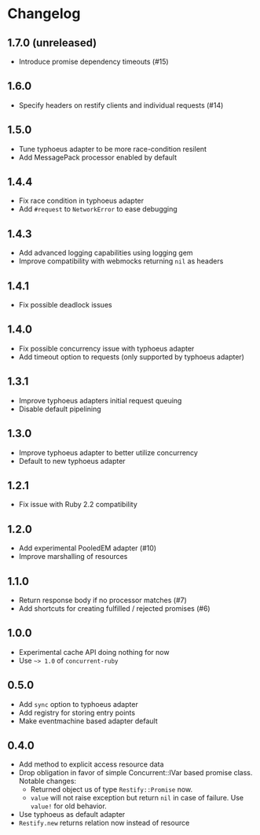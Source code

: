 # Changelog

## 1.7.0 (unreleased)

* Introduce promise dependency timeouts (#15)

## 1.6.0

* Specify headers on restify clients and individual requests (#14)

## 1.5.0

* Tune typhoeus adapter to be more race-condition resilent
* Add MessagePack processor enabled by default

## 1.4.4

* Fix race condition in typhoeus adapter
* Add `#request` to `NetworkError` to ease debugging

## 1.4.3

* Add advanced logging capabilities using logging gem
* Improve compatibility with webmocks returning `nil` as headers

## 1.4.1

* Fix possible deadlock issues

## 1.4.0

* Fix possible concurrency issue with typhoeus adapter
* Add timeout option to requests (only supported by typhoeus adapter)

## 1.3.1

* Improve typhoeus adapters initial request queuing
* Disable default pipelining

## 1.3.0

* Improve typhoeus adapter to better utilize concurrency
* Default to new typhoeus adapter

## 1.2.1

* Fix issue with Ruby 2.2 compatibility

## 1.2.0

* Add experimental PooledEM adapter (#10)
* Improve marshalling of resources

## 1.1.0

* Return response body if no processor matches (#7)
* Add shortcuts for creating fulfilled / rejected promises (#6)

## 1.0.0

* Experimental cache API doing nothing for now
* Use `~> 1.0` of `concurrent-ruby`

## 0.5.0

* Add `sync` option to typhoeus adapter
* Add registry for storing entry points
* Make eventmachine based adapter default

## 0.4.0

* Add method to explicit access resource data
* Drop obligation in favor of simple Concurrent::IVar based promise class.
  Notable changes:
    - Returned object us of type `Restify::Promise` now.
    - `value` will not raise exception but return `nil` in case of failure. Use `value!` for old behavior.
* Use typhoeus as default adapter
* `Restify.new` returns relation now instead of resource
